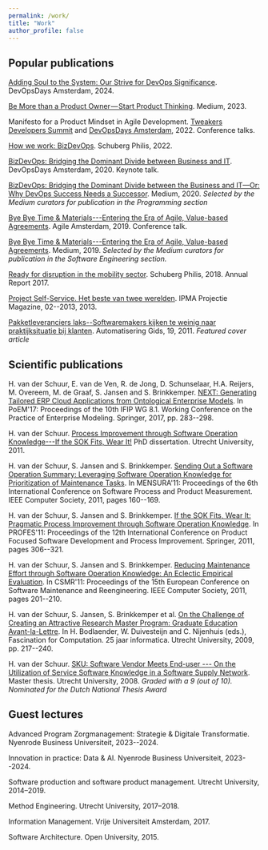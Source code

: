 ```yaml
---
permalink: /work/
title: "Work"
author_profile: false
---
```


Popular publications
--------------------

[Adding Soul to the System: Our Strive for DevOps Significance][devopsdays2024]. DevOpsDays Amsterdam, 2024.

[Be More than a Product Owner — Start Product Thinking][bemorethanapo]. Medium, 2023.

Manifesto for a Product Mindset in Agile Development. [Tweakers Developers Summit][tweakers2022] and [DevOpsDays Amsterdam][devopsdays2022], 2022. Conference talks.

[How we work: BizDevOps][sbpbizdevops]. Schuberg Philis, 2022.

[BizDevOps: Bridging the Dominant Divide between Business and IT][devopsdays2020]. DevOpsDays Amsterdam, 2020. Keynote talk.

[BizDevOps: Bridging the Dominant Divide between the Business and IT—Or: Why DevOps Success Needs a Successor][bizdevopsstory]. Medium, 2020. *Selected by the Medium curators for publication in the Programming section*

[Bye Bye Time & Materials---Entering the Era of Agile, Value-based Agreements][aabyebyetm]. Agile Amsterdam, 2019. Conference talk.

[Bye Bye Time & Materials---Entering the Era of Agile, Value-based Agreements][byebyetmstory]. Medium, 2019. *Selected by the Medium curators for publication in the Software Engineering section.*

[Ready for disruption in the mobility sector][sbpar]. Schuberg Philis, 2018. Annual Report 2017.

[Project Self-Service. Het beste van twee werelden][pss]. IPMA Projectie Magazine, 02--2013, 2013.

[Pakketleveranciers laks--Softwaremakers kijken te weinig naar praktijksituatie bij klanten][agcover]. Automatisering Gids, 19, 2011. *Featured cover article*

Scientific publications
-----------------------

H. van der Schuur, E. van de Ven, R. de Jong, D. Schunselaar, H.A. Reijers, M. Overeem, M. de Graaf, S. Jansen and S. Brinkkemper.
[NEXT: Generating Tailored ERP Cloud Applications from Ontological Enterprise Models][poem17]. In PoEM'17: Proceedings of the 10th IFIP WG 8.1. Working Conference on the Practice of Enterprise Modeling.
Springer, 2017, pp. 283--298.

H. van der Schuur. [Process Improvement through Software Operation Knowledge---If the SOK Fits, Wear It!][phdthesis] PhD dissertation. Utrecht University, 2011.

H. van der Schuur, S. Jansen and S. Brinkkemper. [Sending Out a Software Operation Summary: Leveraging Software Operation Knowledge for Prioritization of Maintenance Tasks][mensura11]. In MENSURA'11: Proceedings of the 6th International Conference on Software Process and Product Measurement. IEEE Computer Society, 2011, pages 160--169.

H. van der Schuur, S. Jansen and S. Brinkkemper. [If the SOK Fits, Wear It: Pragmatic Process Improvement through Software Operation Knowledge][profes11]. In PROFES'11: Proceedings of the 12th International Conference on Product Focused Software Development and Process Improvement. Springer, 2011, pages 306--321.

H. van der Schuur, S. Jansen and S. Brinkkemper. [Reducing Maintenance Effort through Software Operation Knowledge: An Eclectic Empirical Evaluation][csmr11]. In CSMR'11: Proceedings of the 15th European Conference on Software Maintenance and Reengineering. IEEE Computer Society, 2011, pages 201--210.

H. van der Schuur, S. Jansen, S. Brinkkemper et al. [On the Challenge of Creating an Attractive Research Master Program: Graduate Education Avant-la-Lettre][challengemaster]. In H. Bodlaender, W. Duivesteijn and C. Nijenhuis (eds.), Fascination for Computation. 25 jaar informatica. Utrecht University, 2009, pp. 217--240.

H. van der Schuur. [SKU: Software Vendor Meets End-user --- On the Utilization of Service Software Knowledge in a Software Supply Network][masterthesis]. Master thesis. Utrecht University, 2008.
*Graded with a 9 (out of 10). Nominated for the Dutch National Thesis Award*

Guest lectures
--------------
Advanced Program Zorgmanagement: Strategie & Digitale Transformatie. Nyenrode Business Universiteit, 2023--2024.

Innovation in practice: Data & AI. Nyenrode Business Universiteit, 2023--2024.

Software production and software product management. Utrecht University, 2014–2019.

Method Engineering. Utrecht University, 2017–2018.

Information Management. Vrije Universiteit Amsterdam, 2017.

Software Architecture. Open University, 2015.

[devopsdays2024]: https://devopsdays.org/events/2024-amsterdam/program/henk-van-der-schuur-hugo-trippaers/
[bemorethanapo]: https://medium.com/@hwschuur/be-more-than-a-product-owner-start-product-thinking-8d5786fdb4cb
[tweakers2022]: https://tweakers.net/partners/devsummit2022/1694/henkvandenschuur/
[devopsdays2022]: https://devopsdays.org/events/2022-amsterdam/program/henk-van-der-schuur
[//]: # ([sbpbizdevops]: https://schubergphilis.com/en/how-we-work/bizdevops)
[sbpbizdevops]: https://schubergphilis.com/en/bizdevops
[devopsdays2020]: https://devopsdays.org/events/2020-amsterdam/program/henk-van-der-schuur/
[bizdevopsstory]: https://medium.com/@hwschuur/bizdevops-bridging-that-dominant-divide-between-business-and-it-c1194297a706
[aabyebyetm]: https://content.hwschuur.nl/byebye.pdf
[byebyetmstory]: https://medium.com/@hwschuur/bye-bye-time-materials-7cdee48d3ac0
[sbpar]: https://content.hwschuur.nl/sbp-ar2017.pdf
[pss]: https://content.hwschuur.nl/pss.pdf
[agcover]: https://content.hwschuur.nl/ag-cover.pdf
[poem17]: https://content.hwschuur.nl/papers/poem17.pdf
[phdthesis]: https://dspace.library.uu.nl/handle/1874/213256
[mensura11]: https://content.hwschuur.nl/papers/mensura11.pdf
[profes11]: https://content.hwschuur.nl/papers/profes11.pdf
[csmr11]: https://content.hwschuur.nl/papers/csmr11.pdf
[challengemaster]: https://content.hwschuur.nl/papers/challengemaster.pdf
[masterthesis]: https://content.hwschuur.nl/papers/thesis.pdf